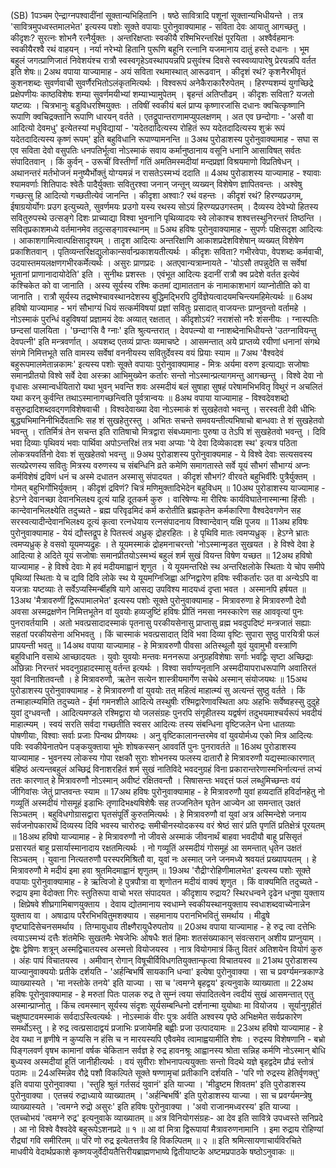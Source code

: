 

  
(SB) 1पञ्चम ऐन्द्राग्नपश्वादींनां सूक्तान्यभिहितानि । षष्ठे सावित्रादि पशूनां सूक्तान्यभिधीयन्ते । तत्र 'सावित्रमुपध्वस्तमालभेत' इत्यस्य पशोः सूक्ते वपायाः पुरोनुवाक्यामाह - सविता देवः आयातु आगच्छतु । कीदृशः? सुरत्नः शोभनै रत्नैर्युक्तः । अन्तरिक्षप्ताः स्वकीयै रश्मिभिरन्तरिक्षं पूरयिता । अश्वैर्वहमानः स्वकीयैरश्वै रथं वाहयन् । नर्या नरेभ्यो हितानि पुरूणि बहूनि रत्नानि यजमानाय दातुं हस्ते दधानः । भूम बहुलं जगत्प्राणिजातं निवेशयंश्च रात्रौ स्वस्वगृहेऽवस्थापयन्नपि प्रसुवंश्च दिवसे स्वस्वव्यापारेषु प्रेरयन्नपि वर्तत इति शेषः॥
2अथ वपाया याज्यामाह - अयं सविता रथमास्थात् आरूढवान् । कीदृशं रथं? कृशनैरभीवृतं कुशनशब्दः सुवर्णवाची सुवर्णैरभितोऽलंकृतमित्यर्थः । विश्वरूपं अनेकैराकारैरुपेतम् । हिरण्यशम्यं युगच्छिद्रे प्रक्षेपणीयः काष्ठविशेषः शम्या सुवर्णमयीभ्यां शम्याभ्यामुपेतम् । बृहन्तं अतिप्तौढम् । कीदृशः सविता? यजतो यष्टव्यः । चित्रभानुः बडुविधरश्मियुक्तः । तविषीं स्वकीयं बलं प्राप्य कृष्णारजांसि दधानः क्वचित्कृष्णानि रूपाणि क्वचिद्रक्तानि रूपाणि धारयन् वर्तते । एतद्रूपान्तराणामप्युपलक्षणम् । अत एव छन्दोगाः - 'असौ वा आदित्यो देवमधु' इत्येतस्यां मधुविद्यायां - 'यदेतदादित्यस्य रोहितं रूप यदेतदादित्यस्य शुक्रं रूपं यदेतदादित्यस्य कृष्णं रूपम्' इति बहुविधानि रूपाण्यामनन्ति ॥
3अथ पुरोडाशस्य पुरोनुवाक्यामाह - सघा स एव सविता देवो वसुपतिः धनपतिर्भूत्वा नोऽस्माकं सवाय कर्मानुष्ठानाय वसूनि धनानि आसाविषत् सर्वतः संपादितवान् । किं कुर्वन् - उरूचीं विस्तीर्णां गतिं अमतिमस्मदीयां मन्दप्रज्ञां विश्रयमाणो विप्रतिषेधन् । अथानन्तरं मर्तभोजनं मनुष्यैर्भोक्तुं योग्यमन्नं न रासतेऽस्मभ्यं ददाति ॥
4अथ पुरोडाशस्य याज्यामाह - श्यावाः श्यामवर्णाः शितिपादः श्वेतैः पादैर्युक्ताः सवितुरश्वा जनान् जन्तून् व्यख्यन् विशेषेण ज्ञापितवन्तः । अश्वेषु गच्छत्सु हि आदित्यो गच्छतीत्येवं जानन्ति । कीदृशा अश्वाः? रथं वहन्तः । कीदृशं रथं? हिरण्यप्रउगम्, ईषाग्रयोर्योगः प्रउग इत्युच्यते, सुवर्णमयः प्रउगो यस्य रथस्य सोऽयं हिरण्यप्रउगस्तम् । दैव्यस्य देवेभ्यो हितस्य सवितुरुपस्थे उत्सङ्गे दिशः प्राच्याद्या विश्वा भुवनानि पृथिव्यादयः स्वे लोकाश्च शश्वत्तस्थुनिरन्तरं तिष्ठन्ति । सवितृप्रकाशमध्ये वर्तमानमेव तदुत्सङ्गावस्थानम् ॥
5अथ हविषः पुरोनुवाक्यामाह - सुपर्णः पक्षिसदृश आदित्यः । आकाशगामित्वात्पक्षिसादृश्यम् । तादृश आदित्यः अन्तरिक्षाणि आकाशप्रदेशविशेषान् व्यख्यत् विशेषेण प्रकाशितवान् । पृतिव्यन्तरिक्षद्युलोकान्सर्वान्प्रकाशयतीत्यर्थः । कीदृशः सविता? गभीरवेपाः, वेपशब्दः कर्मवाची, उदयास्तमयलक्षणगभीरकर्मेत्यर्थः । असुरः प्राणप्रदः । अतएवान्यत्राम्नायते - 'योऽसौ तपन्नुदेति स सर्वेषां भूतानां प्राणानादायोदेति' इति । सुनीथः प्रशस्तः । एवंभूत आदित्यः इदानीं रात्रौ क्व प्रदेशे वर्तत इत्येवं कश्चिकेत को वा जानाति । अस्य सूर्यस्य रश्मिः कतमां द्यामाततान कं नामाकाशभागं व्याप्नोतीति को वा जानाति । रात्रौ सूर्यस्य तद्रश्मेश्चावस्थानदेशस्य बुद्धिमद्भिरपि दुर्विज्ञेयत्वादयमचिन्त्यमहिमेत्यर्थः ॥
6अथ हविषो याज्यामाह - भगं सौभाग्यं धियं सत्कर्मविषयां प्रज्ञां सवितुः प्रसादात् वाजयन्तः प्राप्नुवन्तो वर्तामहे । नोऽस्माकं पुरन्धिं वहुविषयां प्रज्ञामयं देवः अव्यात् रक्षतात् । कीदृशोऽयं? नराशंसो नरैः शंसनीयः । ग्नास्पतिः छन्दसां पालयिता । 'छन्दाꣳसि वै ग्नाः' इति श्रुत्यन्तरात् । देवपत्न्यो वा ग्नाशब्देनाभिधीयन्ते 'उतग्नावियन्तु देवपत्नी' इति मन्त्रवर्णात् । अयशब्द एतव्यं प्राप्तः व्यमाचष्टे । आसमन्तात् अये प्राप्तव्ये रयीणां धनानां संगथे संगमे निमित्तभूते सति वामस्य सर्वेषां वननीयस्य सवितुर्देवस्य वयं प्रियाः स्याम ॥
7अथ 'वैश्वदेवं बहुरूपमालमेतान्नकामः' इत्यस्य पशोः सूक्ते वपायाः पुरोनुवाक्यामाह - मित्रः अर्यमा वरुण इत्याद्याः सजोषाः समानप्रीतयो विश्वे सर्वे देवा अस्क्रा आभिमुख्येन कर्तारः सन्तो नोऽस्मान्प्रत्यागमन्तु आगच्छन्तु । विश्वे देवा नो वृधासः अस्मान्वर्धयितारो यथा भुवन् भवन्ति शवः अस्मदीयं बलं सुषाहा सुषहं परेषामभिभवितृ विथुरं न अचलितं यथा करन् कुर्वन्ति तथाऽस्मानागच्छन्त्विति पूर्वत्रान्वयः ॥
8अथ वपाया याज्यामाह - विश्वदेवशब्दो वसुरुद्रादिशब्दवद्गणविशेषवाची । विश्वदेवाख्या देवा नोऽस्माकं शं सुखहेतवो भवन्तु । सरस्वती देवी धीभिः बुद्ध्यभिमानिनीभिर्देवताभिः सह शं सुखहेतुरस्तु । अभितः सचन्ते समवयन्तीत्यभिषाचो बान्धवाः ते शं सुखहेतवो भवन्तु । रातिर्मित्रं तेन सचन्त इति रातिषाचो मित्रद्वारा संबध्यमानाः पुरुषा उ तेऽपि शं सुखहेतवो भवन्तु । दिवि भवा दिव्याः पृथिवयं भवाः पार्थिवा अपोऽन्तरिक्षं तत्र भवा अप्याः 'ये देवा दिव्येकादश स्थ' इत्यत्र पठिता लोकत्रयवर्तिनो देवाः शं सुखहेतवो भवन्तु ॥
9अथ पुरोडाशस्य पुरोनुवाक्यमाह - ये विश्वे देवाः सत्यसवस्य सत्यप्रेरणस्य सवितुः मित्रस्य वरुणस्य च संबन्धिनि व्रते कमेणि समागतास्ते सर्वे यूयं सौभगं सौभाग्यं अप्नः कर्मविशेषं द्रविणं धनं च अस्मे दधातन अस्मासु संपादयत । कीदृशं सौभगं? वीरवते बहुभिर्वीरैः पुत्रैर्युक्तम् । गोमत् बहुभिर्गोभिर्युक्तम् । कीदृशं द्रविणं? चित्रं मणिमुक्तादिभेदेन बहुविधम् ॥
10अथ पुरोडाशस्य याज्यामाह - हेऽग्ने देवानच्छा देवानभिलक्ष्य दूत्यं याहि दूतकर्म कुरु । वारिषेण्यः मा रीरिषः कार्यविघातेनास्मान्मा हिंसीः । कान्देवानभिलक्ष्येति तदुच्यते - ब्रह्म परिवृढमिदं कर्म करोतीति ब्रह्मकृतेन कर्मकारिणा वैश्वदेवगणेन सह सरस्वत्यादीन्देवानभिलक्ष्य दूत्यं कृत्वा रत्नधेयाय रत्नसंपादनाय विश्वान्देवान् यक्षि पूजय ॥
11अथ हविषः पुरोनुवाक्यामाह - येयं द्यौस्तद्रूप हे पितस्त्वं अध्रुक् द्रोहरहितः । हे पृथिवि मातः त्वमप्यध्रुक् । हेऽग्ने भ्रातः त्वमप्यध्रुक् हे वसवो यूयमप्यद्रुहः । ते यूयमस्माकं द्रोहमनाचरन्तो 'नोऽस्मान्मृडत सुखयत । हे विश्वे देवा हे आदित्या हे अदिते यूयं सजोषाः समानप्रीतयोऽस्मभ्यं बहुलं शर्म सुखं वियन्त विषेण यच्छत ॥
12अथ हविषो याज्यामाह - हे विश्वे देवाः मे हवं मदीयमाह्वानं शृणुत । ये यूयमन्तरिक्षे स्थ अन्तरिक्षलोके स्थिताः ये चोप समीपे पृथिव्यां स्थिताः ये च द्यवि दिवि लोके स्थ ये यूयमग्निजिह्वा अग्निद्वारेण हविषः स्वीकर्तारः उत वा अन्येऽपि वा यजत्राः यष्टव्याः ते सर्वेऽप्यस्मिर्न्बीहषि यागे आसद्य उपविश्य मादयध्वं दृप्ता भवत । अस्मानपि हर्षयत ॥
13अथ 'मैत्रावरुणीं द्विरूपामालभेत' इत्यस्य पशोः सूक्ते पुरोनुवाक्यामाह - मित्रावरुणा हे मित्रावरुणौ देवौ अवसा अस्मद्रक्षणेन निमित्तभूतेन वां युवयोः हव्यजुष्टिं हविषः प्रीतिं नमसा नमस्कारेण सह आववृत्यां पुनः पुनरावर्तयामि । अतो भवत्प्रसादादस्माकं पृतनासु परकीयसेनासु प्राप्तासु व्रह्म भवदुपदिष्टं मन्त्रजातं सह्याः सहतां परकीयसेना अभिभवतु । किं चास्माकं भवत्प्रसादात् दिवि भवा दिव्या वृष्टिः सुपारा सुष्ठु पारयित्री फलं प्रापयन्ती भवतु ॥
14अथ वपाया याज्यामाह - हे मित्रावरुणौ पीवसा अतिस्थूलौ युवं युवामुभौ वस्त्राणि बहुविधानि वसाथे आच्छादयतः । युवोः युवयोः मन्तवः मननरूपा अनुग्रहविशेषाः सर्गाः भवद्विः सृष्टा अच्छिद्राः अछिन्नाः निरन्तरं भवदनुग्रहादस्मासु वर्तन्त इत्यर्थः । विश्वा सर्वाण्यनृतानि अस्मदीयापराधरूपाणि अवातिरतं युवां विनाशितवन्तौ । हे मित्रावरुणौ, ऋतेन सत्येन शास्त्रीयमार्गेण सचेथे अस्मान् संयोजयथः ॥
15अथ पुरोडाशस्य पुरोनुवाक्यामाह - हे मित्रावरुणौ वां युवयोः तत् महित्वं माहात्म्यं सु अत्यन्तं सुष्ठु वर्तते । किं तन्माहात्म्यमिति तदुच्यते - ईर्मा गमनशीले आदित्ये तस्थुषीः रश्मिद्वारेणावस्थिता अपः अहभिः सर्वेष्वहस्सु दुदुहे युवां दुग्धवन्तौ । आदित्यमण्डले रश्मिद्वारा यो जलसंग्रहः पुनरपि संगृहीतस्य यद्वर्षणं तदुभयमाश्चर्यरूपं भवदीयं माहात्म्यम् । स्वयं सरति सर्वदा गच्छतीति स्वसर आदित्यः तस्य संबन्धिना वृष्टिजलेन धेना धातव्याः पोषणीयाः, विश्वाः सर्वाः प्रजाः पिन्वथ प्रीणयथः । अनु वृष्टिकालानन्तरमेव वां युवयोर्मध्य एको मित्र आदित्यः पविः स्वकीयेनातपेन पङ्कयुक्ताया भूमेः शोषकस्सन् आववर्ति पुनः पुनरावर्तते ॥
16अथ पुरोडाशस्य याज्यामाह - भुवनस्य लोकस्य गोपा रक्षकौ सुराः शोभनस्य फलस्य दातारौ हे मित्रावरुणौ यद्यस्मात्कारणात् बंहिष्ठं अत्यन्तबहुलं अच्छिद्रं विनाशरहितं शर्म सुखं नातिविदे भवदनुग्रहं विना प्रकारान्तरेणास्मभिर्नात्यन्तं लभ्यं ततः कारणात् हे मित्रावरुणौ नोऽस्मान् अवीष्टं रक्षितवन्तौ । सिषासन्तः भवद्दत्तं फलं लब्धुमिच्छन्तः वयं जीगिवांसः जेतुं प्राप्तवन्तः स्याम ॥
17अथ हविषः पुरोनुवाक्यामाह - हे मित्रावरुणौ युवां हव्यदातिं हविर्दानहेतु नो गव्यूतिं अस्मदीयं गोसमूहं इडाभिः तृणादिभक्ष्यषिशेषैः सह तज्जनितेन घृतेन आज्येन आ समन्तात् उक्षतं सिञ्चतम् । बहुविधगोग्रासद्वारा घृतसंपूर्तिं कुरुतमित्यर्थः । हे मित्रावरुणौ वां युवां अत्र अस्मिन्देशे जनाय सर्वजनोपकारार्थं दिव्यस्य दिवि भवस्य चारोरुद्रः समीचीनस्योदकस्य वरं श्रेष्ठं सारं प्रति पृणतिं प्रतिक्षेत्रं पूरयतम् ॥
18अथ हविषो याज्यामाह - हे मित्रावरुणौ नो जीवसे अस्माकं जीवनार्थं बाहवा भवदीयौ बाहू प्रसिसृतं प्रसारयतं बाहू प्रसार्यास्मानादाय रक्षतमित्यर्थः । नो गव्यूतिं अस्मदीयं गोसमूहं आ समन्तात् धृतेन उक्षतं सिञ्चतम् । युवाना नित्यतरुणौ परस्परमिश्रितौ वा, युवां नः अस्मात् जने जनमध्ये श्रवयतं प्रख्यापयतम् । हे मित्रावरुणौ मे मदीयं इमा हवा श्रुतमिदमाह्वानं शृणुतम् ॥
19अथ 'रौद्रीꣳरोहिणीमालभेत' इत्यस्य पशोः सूक्ते वपायाः पुरोनुवाक्यामाह - हे ऋत्विजो हे पुत्रपौत्रा वा शृणोतन मदीयं वाक्यं शृणुत । किं वाक्यमिति तदुच्यते - रुद्राय इमा वेदोक्ता गिरः स्तुतिरूपा वाचो भरत संपादयत । कीदृशाय रुद्राय? स्थिरधन्वने दृढेन धनुषा युक्ताय । क्षिप्रेषवे शीघ्रगामिबाणयुक्ताय । देवाय द्योतमानाय स्वधाम्ने स्वकीयस्थानयुक्ताय स्वधाशब्दवाच्येनान्नेन युक्ताय वा । अषाढाय परैरभिभवितुमशक्याय । सहमानाय परानभिभवितुं समर्थाय । मीढुषे वृष्ट्यादिसेचनसमर्थाय । तिग्मायुधाय तीक्ष्णैरायुधैरुपतोय ॥
20अथ वपाया याज्यामाह - हे रुद्र त्वा दत्तेभिः त्वयाऽस्मभ्यं दत्तैः शंतमेभिः सुखतमैः भेषजेभिः ओषधैः शतं हिमाः शतसंख्याकान् संवत्सरान् अशीय प्राप्नुयाम् । द्वेषः द्वेषिणः शत्रून् अस्मद्विचातयस्व अस्मत्तो वियोजयस्व । नात्र वियोगमात्रं किंतु वितरं अतिशयेन वियोगं कुरु । अंहः पापं विचातयस्व । अमीवान् रोगान् विषूचीर्विविधगतियुक्तान्कृत्वा विचातयस्व ॥
21अथ पुरोडाशस्य याज्यानुवाक्ययोः प्रतीके दर्शयति - 'अर्हन्बिभर्षि सायकानि धन्वा' इत्येषा पुरोनुवाक्या । सा च प्रवर्ग्यमन्त्रकाण्डे व्याख्यास्यते । 'मा नस्तोके तनये' इति याज्या । सा च 'त्वमग्ने बृहद्वय' इत्यनुवाके व्याख्याता ॥
22अथ हविषः पूरोनुवाक्यामाह - हे मरुतां पितः पालक रुद्र ते सुम्नं त्वया संपादितत्वेन त्वदीयं सुखं आसमन्तात् एतु अस्मान्प्राप्नोतु । किंच त्वमस्मान् सूर्यस्य संदृशः सूर्यसम्बन्धिनो दर्शनान्मा युयोथाः मा वियोजय । सूर्यानुगृहीतं चक्षुष्पाटवमस्माकं सर्वदाऽस्त्वित्यर्थः । नोऽस्माकं वीरः पुत्रः अर्वति अश्वस्य पृष्ठे अभिक्षमेत सर्वप्रकारेण समर्थोऽस्तु । हे रुद्र त्वत्प्रसादाद्वयं प्रजाभिः प्रजायेमहि बह्वीः प्रजा उत्पादयामः ॥
23अथ हविषो याज्यामाह - हे देव यथा न हृणीषे न कुप्यसि न हंसि च न मारयस्यपि एवैवमेव त्वामाह्वयामीति शेषः । रुद्रस्य विशेषणानि - बभ्रो पिङ्गलवर्ण वृषभ कामानां वर्षक चेकितान सर्वज्ञ हे रुद्र हावनश्रूः आह्वानस्य श्रोता सन्निह कर्मणि नोऽस्मान् बोधि बुध्यस्व अस्मदीयां हूतिं जानीहीत्यर्थः । वयं सुवीराः शोभनापत्ययुक्ताः सन्तो विदथे यज्ञे बृहद्वदेम प्रौढं स्तोत्रं पठामः ॥
24अस्मिन्नेव रौद्रे पशौ विकल्पिते सूक्ते षण्णामृचां प्रतीकानि दर्शयति - 'परि णो रुद्रस्य हेतिर्वृणक्तु' इति वपाया पुरोनुवाक्या । 'स्तुहि श्रुतं गर्तसदं युवानं' इति याज्या । 'मीढुष्टम शिवतम' इति पुरोडाशस्य पुरोनुवाक्या । एतत्त्रयं रुद्राध्याये व्याख्यातम् । 'अर्हन्बिभर्षि' इति पुरोडाशस्य याज्या । सा च प्रवर्ग्यमन्त्रेषु व्याख्यास्यते । 'त्वमग्ने रुद्रो असुरः' इति हविषः पुरोनुवाक्या । 'अवो राजानमध्वरस्य' इति याज्या । एतच्चोभयं 'त्वमग्ने रुद्र' इत्यनुवाके व्याख्यातम् ॥
अत्र विनियोगसंग्रहः-
आ देव इति सावित्रे उपध्वस्ते सनिप्रदे ।
आ नो विश्वे वैश्वदेवे बहुरूपेऽशनप्रदे ॥ १ ॥
आ वां मित्रा द्विरूपायां मैत्रावरुणनामानि ।
इमा रुद्राय रोहिण्यां रौद्र्यां गवि समीरितम् ॥
परि णो रुद्र इत्येतत्तत्रैव हि विकल्पितम् ॥ २ ॥
इति श्रमित्सायणाचार्यविरचिते माधवीये वेदार्थप्रकाशे कृष्णयजुर्वेदीयतैत्तिरीयब्राह्मणभाष्ये द्वितीयाष्टके अष्टमप्रपाठके षष्ठोऽनुवाकः ॥  
